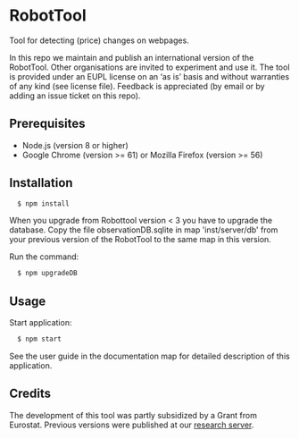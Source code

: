 # RobotTool
Tool for detecting (price) changes on webpages.

In this repo we maintain and publish an international version of the RobotTool.
Other organisations are invited to experiment and use it.
The tool is provided under an EUPL license on an ‘as is’ basis and without warranties of any kind (see license file).
Feedback is appreciated (by email or by adding an issue ticket on this repo).


## Prerequisites
- Node.js (version 8 or higher)
- Google Chrome (version >= 61) or Mozilla Firefox (version >= 56)

## Installation

```bash
  $ npm install
```

When you upgrade from Robottool version < 3 you have to upgrade the database.
Copy the file observationDB.sqlite in map 'inst/server/db' from your previous version of the RobotTool to the same map in this version.

Run the command:
```bash
  $ npm upgradeDB
```

## Usage

Start application:
```bash
  $ npm start
```

See the user guide in the documentation map for detailed description of this application.

## Credits
The development of this tool was partly subsidized by a Grant from Eurostat. Previous versions were published at our
[research server](http://research.cbs.nl/Projects/RobotTool).
